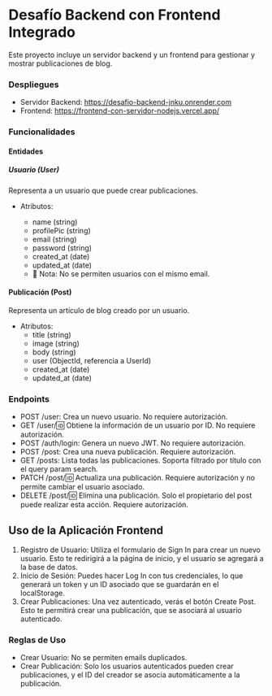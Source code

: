 # Desafío Backend con Frontend Integrado

Este proyecto incluye un servidor backend y un frontend para gestionar y mostrar publicaciones de blog.

### Despliegues

- Servidor Backend: https://desafio-backend-jnku.onrender.com
- Frontend: https://frontend-con-servidor-nodejs.vercel.app/

### Funcionalidades

#### Entidades

##### Usuario (User)

Representa a un usuario que puede crear publicaciones.

- Atributos:

  - name (string)
  - profilePic (string)
  - email (string)
  - password (string)
  - created_at (date)
  - updated_at (date)
  - 🚨 Nota: No se permiten usuarios con el mismo email.

#### Publicación (Post)

Representa un artículo de blog creado por un usuario.

- Atributos:
  - title (string)
  - image (string)
  - body (string)
  - user (ObjectId, referencia a UserId)
  - created_at (date)
  - updated_at (date)

### Endpoints

- POST /user: Crea un nuevo usuario.
  No requiere autorización.
- GET /user/:id: Obtiene la información de un usuario por ID.
  No requiere autorización.
- POST /auth/login: Genera un nuevo JWT.
  No requiere autorización.
- POST /post: Crea una nueva publicación.
  Requiere autorización.
- GET /posts: Lista todas las publicaciones.
  Soporta filtrado por título con el query param search.
- PATCH /post/:id: Actualiza una publicación.
  Requiere autorización y no permite cambiar el usuario asociado.
- DELETE /post/:id: Elimina una publicación.
  Solo el propietario del post puede realizar esta acción.
  Requiere autorización.

## Uso de la Aplicación Frontend

1. Registro de Usuario: Utiliza el formulario de Sign In para crear un nuevo usuario. Esto te redirigirá a la página de inicio, y el usuario se agregará a la base de datos.
2. Inicio de Sesión: Puedes hacer Log In con tus credenciales, lo que generará un token y un ID asociado que se guardarán en el localStorage.
3. Crear Publicaciones: Una vez autenticado, verás el botón Create Post. Esto te permitirá crear una publicación, que se asociará al usuario autenticado.

### Reglas de Uso

- Crear Usuario: No se permiten emails duplicados.
- Crear Publicación: Solo los usuarios autenticados pueden crear publicaciones, y el ID del creador se asocia automáticamente a la publicación.

